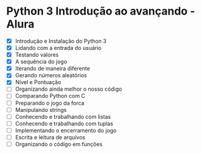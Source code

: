# Python 3 Introdução ao avançando - Alura

- [x] Introdução e Instalação do Python 3
- [x] Lidando com a entrada do usuário
- [x] Testando valores
- [x] A sequência do jogo
- [x] Iterando de maneira diferente
- [x] Gerando números aleatórios
- [x] Nível e Pontuação
- [ ] Organizando ainda melhor o nosso código
- [ ] Comparando Python com C
- [ ] Preparando o jogo da forca
- [ ] Manipulando strings
- [ ] Conhecendo e trabalhando com listas
- [ ] Conhecendo e trabalhando com tuplas
- [ ] Implementando o encerramento do jogo
- [ ] Escrita e leitura de arquivos
- [ ] Organizando o código em funções
